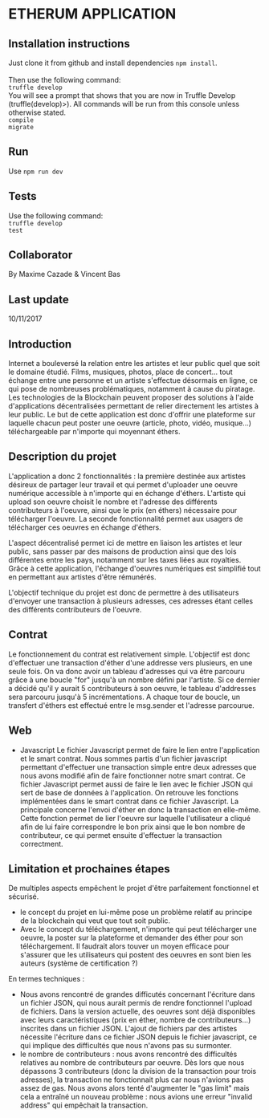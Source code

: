 # ETHERUM APPLICATION

## Installation instructions

Just clone it from github and install dependencies `npm install`.<br><br>
Then use the following command:<br>
`truffle develop`<br>
You will see a prompt that shows that you are now in Truffle Develop (truffle(develop)>). All commands will be run from this console unless otherwise stated.<br>
`compile`<br>
`migrate`

## Run

Use `npm run dev`

## Tests

Use the following command:<br>
`truffle develop`<br>
`test`

## Collaborator

By Maxime Cazade & Vincent Bas

## Last update

10/11/2017


## Introduction

Internet a bouleversé la relation entre les artistes et leur public quel que soit le domaine étudié. Films, musiques, photos,  place de concert... tout échange entre une personne et un artiste s'effectue désormais en ligne, ce qui pose de nombreuses problématiques, notamment à cause du piratage. Les technologies de la Blockchain peuvent proposer des solutions à l'aide d'applications décentralisées permettant de relier directement les artistes à leur public. Le but de cette application est donc d'offrir une plateforme sur laquelle chacun peut poster une oeuvre (article, photo, vidéo, musique...) téléchargeable par n'importe qui moyennant éthers.

## Description du projet

L'application a donc 2 fonctionnalités : la première destinée aux artistes désireux de partager leur travail et qui permet d'uploader une oeuvre numérique accessible à n'importe qui en échange d'éthers. L'artiste qui upload son oeuvre choisit le nombre et l'adresse des différents contributeurs à l'oeuvre, ainsi que le prix (en éthers) nécessaire pour télécharger l'oeuvre. La seconde fonctionnalité permet aux usagers de télécharger ces oeuvres en échange d'éthers.

L'aspect décentralisé permet ici de mettre en liaison les artistes et leur public, sans passer par des maisons de production ainsi que des lois différentes entre les pays, notamment sur les taxes liées aux royalties. Grâce à cette application, l'échange d'oeuvres numériques est simplifié tout en permettant aux artistes d'être rémunérés. 

L'objectif technique du projet est donc de permettre à des utilisateurs d'envoyer une transaction à plusieurs adresses, ces adresses étant celles des différents contributeurs de l'oeuvre. 

## Contrat

Le fonctionnement du contrat est relativement simple. L'objectif est donc d'effectuer une transaction d'éther d'une addresse vers plusieurs, en une seule fois. On va donc avoir un tableau d'adresses qui va être parcouru grâce à une boucle "for" jusqu'à un nombre défini par l'artiste. Si ce dernier a décidé qu'il y aurait 5 contributeurs à son oeuvre, le tableau d'addresses sera parcouru jusqu'à 5 incrémentations. A chaque tour de boucle, un transfert d'éthers est effectué entre le msg.sender et l'adresse parcourue. 

## Web

  * Javascript
  Le fichier Javascript permet de faire le lien entre l'application et le smart contrat. Nous sommes partis d'un fichier javascript permettant d'effectuer une transaction simple entre deux adresses que nous avons modifié afin de faire fonctionner notre smart contrat. Ce fichier Javascript permet aussi de faire le lien avec le fichier JSON qui sert de base de données à l'application. On retrouve les fonctions implémentées dans le smart contrat dans ce fichier Javascript. La principale concerne l'envoi d'éther en donc la transaction en elle-même. Cette fonction permet de lier l'oeuvre sur laquelle l'utilisateur a cliqué afin de lui faire correspondre le bon prix ainsi que le bon nombre de contributeur, ce qui permet ensuite d'effectuer la transaction correctment.

## Limitation et prochaines étapes

De multiples aspects empêchent le projet d'être parfaitement fonctionnel et sécurisé. 
  * le concept du projet en lui-même pose un problème relatif au principe de la blockchain qui veut que tout soit public. 
  * Avec le concept du téléchargement, n'importe qui peut télécharger une oeuvre, la poster sur la plateforme et demander des éther pour son téléchargement. Il faudrait alors touver un moyen efficace pour s'assurer que les utilisateurs qui postent des oeuvres en sont bien les auteurs (système de certification ?) 

En termes techniques : 
  * Nous avons rencontré de grandes difficutés concernant l'écriture dans un fichier JSON, qui nous aurait permis de rendre fonctionnel l'upload de fichiers. Dans la version actuelle, des oeuvres sont déjà disponibles avec leurs caractéristiques (prix en éther, nombre de contributeurs...) inscrites dans un fichier JSON. L'ajout de fichiers par des artistes nécessite l'écriture dans ce  fichier JSON depuis le  fichier javascript, ce qui implique des difficultés que nous n'avons pas su surmonter.
  * le nombre de contributeurs : nous avons rencontré des difficultés relatives au nombre de contributeurs par oeuvre. Dès lors que nous dépassons 3 contributeurs (donc la division de la transaction pour trois adresses), la transaction ne fonctionnait plus car nous n'avions pas assez de gas. Nous avons alors tenté d'augmenter le "gas limit" mais cela a entraîné un nouveau problème : nous avions une erreur "invalid address" qui empêchait la transaction.
  


